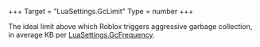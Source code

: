 +++
Target = "LuaSettings.GcLimit"
Type = number
+++

The ideal limit above which Roblox triggers aggressive garbage collection, in average KB per [LuaSettings.GcFrequency](https://developer.roblox.com/api-reference/property/LuaSettings/GcFrequency).